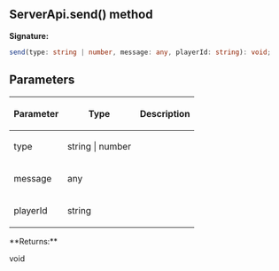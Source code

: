 
## ServerApi.send() method

**Signature:**

```typescript
send(type: string | number, message: any, playerId: string): void;
```

## Parameters

<table><thead><tr><th>

Parameter


</th><th>

Type


</th><th>

Description


</th></tr></thead>
<tbody><tr><td>

type


</td><td>

string \| number


</td><td>


</td></tr>
<tr><td>

message


</td><td>

any


</td><td>


</td></tr>
<tr><td>

playerId


</td><td>

string


</td><td>


</td></tr>
</tbody></table>
**Returns:**

void


